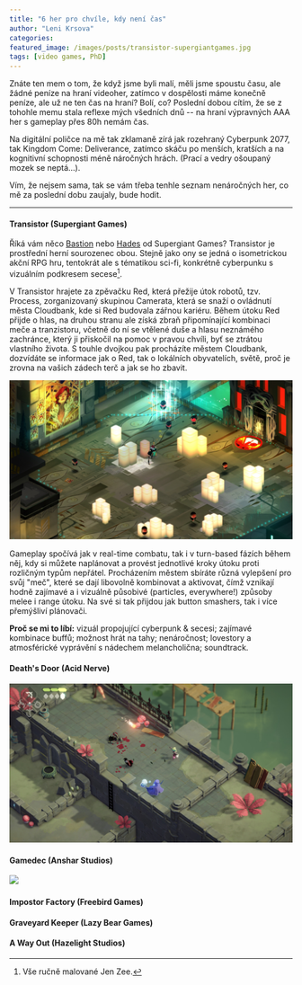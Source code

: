 ```yaml
---
title: "6 her pro chvíle, kdy není čas"
author: "Leni Krsova"
categories: 
featured_image: /images/posts/transistor-supergiantgames.jpg
tags: [video games, PhD]
---
```


Znáte ten mem o tom, že když jsme byli malí, měli jsme spoustu času, ale žádné peníze na hraní videoher, zatímco v dospělosti máme konečně peníze, ale už ne ten čas na hraní? Bolí, co? Poslední dobou cítím, že se z tohohle memu stala reflexe mých všedních dnů -- na hraní výpravných AAA her s gameplay přes 80h nemám čas. 

Na digitální poličce na mě tak zklamaně zírá jak rozehraný Cyberpunk 2077, tak Kingdom Come: Deliverance, zatímco skáču po menších, kratších a na kognitivní schopnosti méně náročných hrách. (Prací a vedry ošoupaný mozek se neptá...).

Vím, že nejsem sama, tak se vám třeba tenhle seznam nenáročných her, co mě za poslední dobu zaujaly, bude hodit.

----

#### Transistor (Supergiant Games)

Říká vám něco <a href="https://store.steampowered.com/app/107100/Bastion/" target="_blank">Bastion</a> nebo <a href="https://store.steampowered.com/app/1145360/Hades/" target="_blank">Hades</a> od Supergiant Games? Transistor je prostřední herní sourozenec obou. Stejně jako ony se jedná o isometrickou akční RPG hru, tentokrát ale s tématikou sci-fi, konkrétně cyberpunku s vizuálním podkresem secese[^1].

V Transistor hrajete za zpěvačku Red, která přežije útok robotů, tzv. Process, zorganizovaný skupinou Camerata, která se snaží o ovládnutí města Cloudbank, kde si Red budovala zářnou kariéru. Během útoku Red přijde o hlas, na druhou stranu ale získá zbraň připomínající kombinaci meče a tranzistoru, včetně do ní se vtělené duše a hlasu neznámého zachránce, který ji přiskočil na pomoc v pravou chvíli, byť se ztrátou vlastního života. S touhle dvojkou pak procházíte městem Cloudbank, dozvídáte se informace jak o Red, tak o lokálních obyvatelích, světě, proč je zrovna na vašich zádech terč a jak se ho zbavit. 

![](/images/posts/transistor-gameplay.jpg)

Gameplay spočívá jak v real-time combatu, tak i v turn-based fázích během něj, kdy si můžete naplánovat a provést jednotlivé kroky útoku proti rozličným typům nepřátel. Procházením městem sbíráte různá vylepšení pro svůj "meč", které se dají libovolně kombinovat a aktivovat, čímž vznikají hodně zajímavé a i vizuálně působivé (particles, everywhere!) způsoby melee i range útoku. Na své si tak přijdou jak button smashers, tak i více přemýšliví plánovači. 

**Proč se mi to líbí:** vizuál propojující cyberpunk & secesi; zajímavé kombinace buffů; možnost hrát na tahy; nenáročnost; lovestory a atmosférické vyprávění s nádechem melancholična; soundtrack.

#### Death's Door (Acid Nerve)
![](/images/posts/deathdoor.jpg)



#### Gamedec (Anshar Studios)

![](/images/posts/gamedegame.jpg)

#### Impostor Factory (Freebird Games)

#### Graveyard Keeper (Lazy Bear Games)

#### A Way Out (Hazelight Studios)


[^1]: Vše ručně malované Jen Zee.
